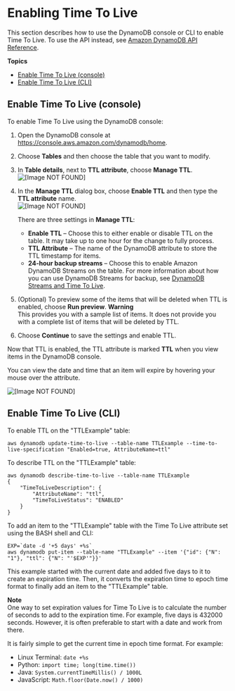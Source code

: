 # Enabling Time To Live<a name="time-to-live-ttl-how-to"></a>

This section describes how to use the DynamoDB console or CLI to enable Time To Live\. To use the API instead, see [Amazon DynamoDB API Reference](https://docs.aws.amazon.com/amazondynamodb/latest/APIReference/)\.

**Topics**
+ [Enable Time To Live \(console\)](#time-to-live-ttl-how-to-enable-console)
+ [Enable Time To Live \(CLI\)](#time-to-live-ttl-how-to-enable-cli-sdk)

## Enable Time To Live \(console\)<a name="time-to-live-ttl-how-to-enable-console"></a>

To enable Time To Live using the DynamoDB console:

1. Open the DynamoDB console at [https://console\.aws\.amazon\.com/dynamodb/home](https://console.aws.amazon.com/dynamodb/home)\. 

1. Choose **Tables** and then choose the table that you want to modify\.

1. In **Table details**, next to **TTL attribute**, choose **Manage TTL**\.  
![\[Image NOT FOUND\]](http://docs.aws.amazon.com/amazondynamodb/latest/developerguide/images/ttl_table.png)

1. In the **Manage TTL** dialog box, choose **Enable TTL** and then type the **TTL attribute** name\.  
![\[Image NOT FOUND\]](http://docs.aws.amazon.com/amazondynamodb/latest/developerguide/images/ttl_manage.png)

   There are three settings in **Manage TTL**:
   + **Enable TTL** – Choose this to either enable or disable TTL on the table\. It may take up to one hour for the change to fully process\.
   + **TTL Attribute** – The name of the DynamoDB attribute to store the TTL timestamp for items\.
   + **24\-hour backup streams** – Choose this to enable Amazon DynamoDB Streams on the table\. For more information about how you can use DynamoDB Streams for backup, see [DynamoDB Streams and Time To Live](time-to-live-ttl-streams.md)\.

1. \(Optional\) To preview some of the items that will be deleted when TTL is enabled, choose **Run preview**\. 
**Warning**  
 This provides you with a sample list of items\. It does not provide you with a complete list of items that will be deleted by TTL\.

1. Choose **Continue** to save the settings and enable TTL\.

Now that TTL is enabled, the TTL attribute is marked **TTL** when you view items in the DynamoDB console\.

You can view the date and time that an item will expire by hovering your mouse over the attribute\.

![\[Image NOT FOUND\]](http://docs.aws.amazon.com/amazondynamodb/latest/developerguide/images/ttl_items.png)

## Enable Time To Live \(CLI\)<a name="time-to-live-ttl-how-to-enable-cli-sdk"></a>

 To enable TTL on the "TTLExample" table: 

```
aws dynamodb update-time-to-live --table-name TTLExample --time-to-live-specification "Enabled=true, AttributeName=ttl"
```

 To describe TTL on the "TTLExample" table: 

```
aws dynamodb describe-time-to-live --table-name TTLExample
{
    "TimeToLiveDescription": {
        "AttributeName": "ttl", 
        "TimeToLiveStatus": "ENABLED"
    }
}
```

 To add an item to the "TTLExample" table with the Time To Live attribute set using the BASH shell and CLI: 

```
EXP=`date -d '+5 days' +%s`
aws dynamodb put-item --table-name "TTLExample" --item '{"id": {"N": "1"}, "ttl": {"N": "'$EXP'"}}'
```

 This example started with the current date and added five days to it to create an expiration time\. Then, it converts the expiration time to epoch time format to finally add an item to the "TTLExample" table\. 

**Note**  
 One way to set expiration values for Time To Live is to calculate the number of seconds to add to the expiration time\. For example, five days is 432000 seconds\. However, it is often preferable to start with a date and work from there\. 

It is fairly simple to get the current time in epoch time format\. For example:
+ Linux Terminal: `date +%s`
+ Python: `import time; long(time.time())`
+ Java: `System.currentTimeMillis() / 1000L`
+ JavaScript: `Math.floor(Date.now() / 1000)`